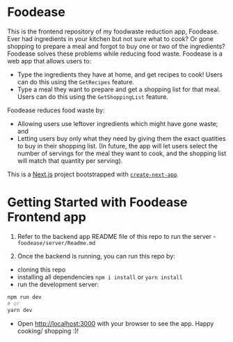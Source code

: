 # Foodease

This is the frontend repository of my foodwaste reduction app, Foodease. Ever had ingredients in your kitchen but not sure what to cook? Or gone shopping to prepare a meal and forgot to buy one or two of the ingredients? Foodease solves these problems while reducing food waste. Foodease is a web app that allows users to:

- Type the ingredients they have at home, and get recipes to cook! Users can do this using the `GetRecipes` feature.
- Type a meal they want to prepare and get a shopping list for that meal. Users can do this using the `GetShoppingList` feature.

Foodease reduces food waste by:

- Allowing users use leftover ingredients which might have gone waste; and
- Letting users buy only what they need by giving them the exact quatities to buy in their shopping list. (In future, the app will let users select the number of servings for the meal they want to cook, and the shopping list will match that quantity per serving).

This is a [Next.js](https://nextjs.org/) project bootstrapped with [`create-next-app`](https://github.com/vercel/next.js/tree/canary/packages/create-next-app).

# Getting Started with Foodease Frontend app

1. Refer to the backend app README file of this repo to run the server - `foodease/server/Readme.md`

2. Once the backend is running, you can run this repo by:

- cloning this repo
- installing all dependencies `npm i install` or `yarn install`
- run the development server:

```bash
npm run dev
# or
yarn dev
```

- Open [http://localhost:3000](http://localhost:3000) with your browser to see the app. Happy cooking/ shopping :)!
